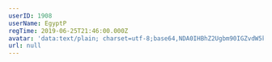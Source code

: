 ```yaml
---
userID: 1908
userName: EgyptP
regTime: 2019-06-25T21:46:00.000Z
avatar: 'data:text/plain; charset=utf-8;base64,NDA0IHBhZ2Ugbm90IGZvdW5kCg=='
url: null
---
```



